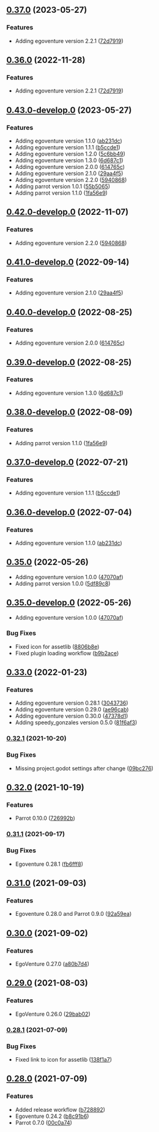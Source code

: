 ## [0.37.0](https://github.com/deep-entertainment/egoventure-game-template/compare/0.36.0...0.37.0) (2023-05-27)


### Features

* Adding egoventure version 2.2.1 ([72d7919](https://github.com/deep-entertainment/egoventure-game-template/commit/72d79190f3d3c2feef10c1cb0641fc0ab2c1364b))



## [0.36.0](https://github.com/deep-entertainment/egoventure-game-template/compare/0.35.0...0.36.0) (2022-11-28)

### Features

* Adding egoventure version 2.2.1 ([72d7919](https://github.com/deep-entertainment/egoventure-game-template/commit/72d79190f3d3c2feef10c1cb0641fc0ab2c1364b))

## [0.43.0-develop.0](https://github.com/deep-entertainment/egoventure-game-template/compare/0.36.0...0.43.0-develop.0) (2023-05-27)


### Features

* Adding egoventure version 1.1.0 ([ab231dc](https://github.com/deep-entertainment/egoventure-game-template/commit/ab231dcd8c9558ec8f10247c6a9e6e6d532f24a2))
* Adding egoventure version 1.1.1 ([b5ccde1](https://github.com/deep-entertainment/egoventure-game-template/commit/b5ccde135374f25ef70ab4668a2e909254f789ad))
* Adding egoventure version 1.2.0 ([5c6bb49](https://github.com/deep-entertainment/egoventure-game-template/commit/5c6bb49db1213a6e956fbfb765f5de3a7bba13fa))
* Adding egoventure version 1.3.0 ([6d687c1](https://github.com/deep-entertainment/egoventure-game-template/commit/6d687c13bddf0256ed7a5a01dc0e482559fd25b5))
* Adding egoventure version 2.0.0 ([614765c](https://github.com/deep-entertainment/egoventure-game-template/commit/614765c0888ff63f39ecb26687b8b784fb6edcfb))
* Adding egoventure version 2.1.0 ([29aa4f5](https://github.com/deep-entertainment/egoventure-game-template/commit/29aa4f5999a6fdeb4614b95c92c4530f15b8de0e))
* Adding egoventure version 2.2.0 ([5940868](https://github.com/deep-entertainment/egoventure-game-template/commit/59408681ea362a5a9567a3d4cc867dca0e5eebf2))
* Adding parrot version 1.0.1 ([55b5065](https://github.com/deep-entertainment/egoventure-game-template/commit/55b50651d934b4f24dc406c8b157fe93767f33eb))
* Adding parrot version 1.1.0 ([1fa56e9](https://github.com/deep-entertainment/egoventure-game-template/commit/1fa56e9aec9edbd8e6312cf3b2ab966e2390161f))



## [0.42.0-develop.0](https://github.com/deep-entertainment/egoventure-game-template/compare/0.35.0...0.42.0-develop.0) (2022-11-07)

### Features

* Adding egoventure version 2.2.0 ([5940868](https://github.com/deep-entertainment/egoventure-game-template/commit/59408681ea362a5a9567a3d4cc867dca0e5eebf2))



## [0.41.0-develop.0](https://github.com/deep-entertainment/egoventure-game-template/compare/0.35.0...0.41.0-develop.0) (2022-09-14)


### Features

* Adding egoventure version 2.1.0 ([29aa4f5](https://github.com/deep-entertainment/egoventure-game-template/commit/29aa4f5999a6fdeb4614b95c92c4530f15b8de0e))



## [0.40.0-develop.0](https://github.com/deep-entertainment/egoventure-game-template/compare/0.35.0...0.40.0-develop.0) (2022-08-25)


### Features

* Adding egoventure version 2.0.0 ([614765c](https://github.com/deep-entertainment/egoventure-game-template/commit/614765c0888ff63f39ecb26687b8b784fb6edcfb))



## [0.39.0-develop.0](https://github.com/deep-entertainment/egoventure-game-template/compare/0.35.0...0.39.0-develop.0) (2022-08-25)


### Features

* Adding egoventure version 1.3.0 ([6d687c1](https://github.com/deep-entertainment/egoventure-game-template/commit/6d687c13bddf0256ed7a5a01dc0e482559fd25b5))



## [0.38.0-develop.0](https://github.com/deep-entertainment/egoventure-game-template/compare/0.35.0...0.38.0-develop.0) (2022-08-09)


### Features

* Adding parrot version 1.1.0 ([1fa56e9](https://github.com/deep-entertainment/egoventure-game-template/commit/1fa56e9aec9edbd8e6312cf3b2ab966e2390161f))



## [0.37.0-develop.0](https://github.com/deep-entertainment/egoventure-game-template/compare/0.35.0...0.37.0-develop.0) (2022-07-21)


### Features

* Adding egoventure version 1.1.1 ([b5ccde1](https://github.com/deep-entertainment/egoventure-game-template/commit/b5ccde135374f25ef70ab4668a2e909254f789ad))



## [0.36.0-develop.0](https://github.com/deep-entertainment/egoventure-game-template/compare/0.35.0...0.36.0-develop.0) (2022-07-04)


### Features

* Adding egoventure version 1.1.0 ([ab231dc](https://github.com/deep-entertainment/egoventure-game-template/commit/ab231dcd8c9558ec8f10247c6a9e6e6d532f24a2))

## [0.35.0](https://github.com/deep-entertainment/egoventure-game-template/compare/0.34.0...0.35.0) (2022-05-26)

* Adding egoventure version 1.0.0 ([47070af](https://github.com/deep-entertainment/egoventure-game-template/commit/47070afb2d1694daa4a1a73fde26eee36b7d68a8))
* Adding parrot version 1.0.0 ([5df89c8](https://github.com/deep-entertainment/egoventure-game-template/commit/5df89c8928665441e93ae8e811fe98e569190fd6))

## [0.35.0-develop.0](https://github.com/deep-entertainment/egoventure-game-template/compare/0.34.0...0.35.0-develop.0) (2022-05-26)

* Adding egoventure version 1.0.0 ([47070af](https://github.com/deep-entertainment/egoventure-game-template/commit/47070afb2d1694daa4a1a73fde26eee36b7d68a8))

### Bug Fixes

* Fixed icon for assetlib ([8806b8e](https://github.com/deep-entertainment/egoventure-game-template/commit/8806b8e0baf714681026573778d8e3306c0e8d95))
* Fixed plugin loading workflow ([b9b2ace](https://github.com/deep-entertainment/egoventure-game-template/commit/b9b2ace62e3ed5455369340b8761c2bc8e1ca4a2))

## [0.33.0](https://github.com/deep-entertainment/egoventure-game-template/compare/0.32.1...0.33.0) (2022-01-23)


### Features

* Adding egoventure version 0.28.1 ([3043736](https://github.com/deep-entertainment/egoventure-game-template/commit/3043736b655505e258bc3e39641f62211ba3632e))
* Adding egoventure version 0.29.0 ([ae96cab](https://github.com/deep-entertainment/egoventure-game-template/commit/ae96cab5ddf8f39f6d6f27ed16c27ff872d7edb7))
* Adding egoventure version 0.30.0 ([47378d1](https://github.com/deep-entertainment/egoventure-game-template/commit/47378d14c581525f04f47944f29e58396c06f423))
* Adding speedy_gonzales version 0.5.0 ([81f6af3](https://github.com/deep-entertainment/egoventure-game-template/commit/81f6af3712097afcfd544c62a60212484bcd7fd5))



### [0.32.1](https://github.com/deep-entertainment/egoventure-game-template/compare/0.32.0...0.32.1) (2021-10-20)


### Bug Fixes

* Missing project.godot settings after change ([09bc276](https://github.com/deep-entertainment/egoventure-game-template/commit/09bc27689f39c9993b77bb6b6bc821ad432e1664))



## [0.32.0](https://github.com/deep-entertainment/egoventure-game-template/compare/0.31.1...0.32.0) (2021-10-19)


### Features

* Parrot 0.10.0 ([726992b](https://github.com/deep-entertainment/egoventure-game-template/commit/726992bc58bbeb6df863be17c8bc30c4bb3f368c))



### [0.31.1](https://github.com/deep-entertainment/egoventure-game-template/compare/0.31.0...0.31.1) (2021-09-17)


### Bug Fixes

* Egoventure 0.28.1 ([fb6fff8](https://github.com/deep-entertainment/egoventure-game-template/commit/fb6fff8c83c8a44e719804fa5227a17d27dee953))



## [0.31.0](https://github.com/deep-entertainment/egoventure-game-template/compare/0.30.0...0.31.0) (2021-09-03)


### Features

* Egoventure 0.28.0 and Parrot 0.9.0 ([92a59ea](https://github.com/deep-entertainment/egoventure-game-template/commit/92a59ea3a167c7c9988af2086ea0599cc44718d4))



## [0.30.0](https://github.com/deep-entertainment/egoventure-game-template/compare/0.29.0...0.30.0) (2021-09-02)


### Features

* EgoVenture 0.27.0 ([a80b7d4](https://github.com/deep-entertainment/egoventure-game-template/commit/a80b7d4170977f1aeeadfee5dc4a923bb0173466))



## [0.29.0](https://github.com/deep-entertainment/egoventure-game-template/compare/0.28.1...0.29.0) (2021-08-03)


### Features

* EgoVenture 0.26.0 ([29bab02](https://github.com/deep-entertainment/egoventure-game-template/commit/29bab023a6c7a57a799aeda2d21966f81ed1cb08))



### [0.28.1](https://github.com/deep-entertainment/egoventure-game-template/compare/0.28.0...0.28.1) (2021-07-09)


### Bug Fixes

* Fixed link to icon for assetlib ([138f1a7](https://github.com/deep-entertainment/egoventure-game-template/commit/138f1a754dfe543040d078e3eaafab76fdb33704))



## [0.28.0](https://github.com/deep-entertainment/egoventure-game-template/compare/0.27.0...0.28.0) (2021-07-09)


### Features

* Added release workflow ([b728892](https://github.com/deep-entertainment/egoventure-game-template/commit/b72889230b6d8bfd7239a2ee4709eb93d0f0bdff))
* Egoventure 0.24.2 ([b8c91b6](https://github.com/deep-entertainment/egoventure-game-template/commit/b8c91b6f2651a61071c6274de2547930abe5c4ee))
* Parrot 0.7.0 ([00c0a74](https://github.com/deep-entertainment/egoventure-game-template/commit/00c0a7477527bcf370dfe508dfafb687f9205a47))
